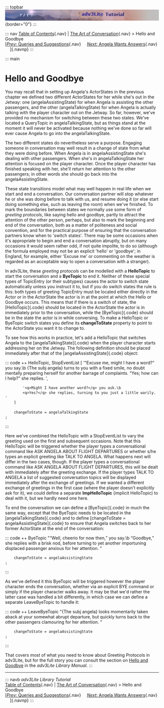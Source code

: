 ::: topbar
![](topbar.jpg){border="0"}
:::

::: nav
[Table of Contents](toc.htm){.nav} \| [The Art of
Conversation](conversation.htm){.nav} \> Hello and Goodbye\
[[*Prev:* Queries and Suggestions](query.htm){.nav}     [*Next:* Angela
Wants Answers](convnode.htm){.nav}     ]{.navnp}
:::

::: main
# Hello and Goodbye

You may recall that in setting up Angela\'s ActorStates in the previous
chapter we defined two different ActorStates for her while she\'s out in
the Jetway: one (angelaAssistingState) for when Angela is assisting the
other passengers, and the other (angelaTalkingState) for when Angela is
actually talking with the player character out on the Jetway. So far,
however, we\'ve provided no mechanism for switching between these two
states. We\'ve located a QueryTopic in angelaTalkingState, but as things
stand at the moment it will never be activated because nothing we\'ve
done so far will ever cause Angela to go into the angelaTalkingState.

The two different states do nevertheless serve a purpose. Engaging
someone in conversation may well result in a change of state from what
they were doing before. When Angela is in angelaAssistingState she\'s
dealing with other passengers. When she\'s in angelaTalkingState her
attention is focused on the player character. Once the player character
has finished speaking with her, she\'ll return her attention to the
other passengers; in other words she should go back into the
angelaAssistingState.

These state transitions model what may well happen in real life when we
start and end a conversation. Our conversation partner will stop
whatever he or she was doing before to talk with us, and resume doing it
(or else start doing something else, such as leaving the room) when
we\'ve finished. To mark the boundaries between states we normally use
some form of *greeting protocols*, like saying hello and goodbye, partly
to attract the attention of the other person, perhaps, but also to mark
the beginning and end of the conversation, both as a matter of
politeness and social convention, and for the practical purpose of
ensuring that the conversation partners know when to \'switch states\'.
There may be some occasions when it\'s appropriate to begin and end a
conversation abruptly, but on many occasions it would seem rather odd,
if not quite impolite, to do so (although the formula employed may not
be an explicit \'hello\' or \'goodbye\'; in England, for example, either
\'Excuse me\' or commenting on the weather is regarded as an acceptable
way to open a conversation with a stranger).

In adv3Lite, these *greeting protocols* can be modelled with a
**HelloTopic** to start the conversation and a **ByeTopic** to end it.
Neither of these special types of TopicEntry (or their subtypes) causes
the actor to switch state automatically unless you instruct it to, but
if you do switch states the rule is this: both types of greeting
TopicEntry must be located either directly in the Actor or in the
ActorState the actor is in at the point at which the Hello or Goodbye
occurs. This means that if there is a switch of state, the
[HelloTopic]{.code} should be located in the ActorState the actor is in
immediately prior to the conversation, while the [ByeTopic]{.code}
should be in the state the actor is in while conversing. To make a
HelloTopic or ByeTopic switch states you define its **changeToState**
property to point to the ActorState you want it to change to.

To see how this works in practice, let\'s add a HelloTopic that switches
Angela to the [angelaTalkingState]{.code} when the player character
starts addressing her on the Jetway. The following definition should be
placed immediately after that of the [angelaAssistingState]{.code}
object:

::: code
    ++ HelloTopic, StopEventList
        [
            '<q>Excuse me, might I have a word?</q> you say.\b
            {The subj angela} turns to you with a fixed smile, no doubt mentally
            preparing herself for another barrage of complaints. <q>Yes; how can I
            help?</q> she replies. ',
            
            '<q>Might I have another word?</q> you ask.\b
            <q>Yes?</q> she replies, turning to you just a little warily. '
        ]
        
        changeToState = angelaTalkingState
    ;
:::

Here we\'ve combined the HelloTopic with a StopEventList to vary the
greeting used on the first and subsequent occasions. Note that this
HelloTopic will be triggered whether the player types a conversational
command like ASK ANGELA ABOUT FLIGHT DEPARTURES or whether s/he types an
explicit greeting like TALK TO ANGELA. What happens next will differ in
the two cases, though. If the player types a conversational command like
ASK ANGELA ABOUT FLIGHT DEPARTURES, this will be dealt with immediately
after the greeting exchange. If the player types TALK TO ANGELA a list
of suggested conversation topics will be displayed immediately after the
exchange of greetings. If we wanted a different exchange of greetings in
the first case (where the player doesn\'t explicitly ask for it), we
could define a separate **ImpHelloTopic** (implicit HelloTopic) to deal
with it, but we hardly need one here.

To end the conversation we can define a [ByeTopic]{.code} in much the
same way, except that the ByeTopic needs to be located in the
[angelaTalkingState]{.code} and to define [changeToState =
angelaAssistingState]{.code} to ensure that Angela switches back to her
former ActorState at the end of the conversation:

::: code
    ++ ByeTopic
        "<q>Well, cheerio for now then,</q> you say.\b
        <q>Goodbye,</q> she replies with a brisk nod, before turning to yet another
        importuning displaced passenger anxious for her attention. "
        
        changeToState = angelaAssistingState
    ;
:::

As we\'ve defined it this ByeTopic will be triggered however the player
character ends the conversation, whether via an explicit BYE command or
simply if the player character walks away. It may be that we\'d rather
the latter case was handled a bit differently, in which case we can
define a separate LeaveByeTopic to handle it:

::: code
    ++ LeaveByeTopic
        "{The subj angela} looks momentarily taken aback at your somewhat abrupt
        departure, but quickly turns back to the other passengers clamouring for
        her attention. "
        
        changeToState = angelaAssistingState
    ;
:::

That covers most of what you need to know about Greeting Protocols in
adv3Lite, but for the full story you can consult the section on [Hello
and Goodbye](../manual/hello.htm) in the *adv3Lite Library Manual*.
:::

------------------------------------------------------------------------

::: navb
*adv3Lite Library Tutorial*\
[Table of Contents](toc.htm){.nav} \| [The Art of
Conversation](conversation.htm){.nav} \> Hello and Goodbye\
[[*Prev:* Queries and Suggestions](query.htm){.nav}     [*Next:* Angela
Wants Answers](convnode.htm){.nav}     ]{.navnp}
:::
